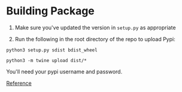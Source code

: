 # Building Package

1. Make sure you've updated the version in `setup.py` as appropriate

1. Run the following in the root directory of the repo to upload Pypi:

```
python3 setup.py sdist bdist_wheel

python3 -m twine upload dist/*
```

You'll need your pypi username and password.

[Reference](https://packaging.python.org/tutorials/packaging-projects/)
